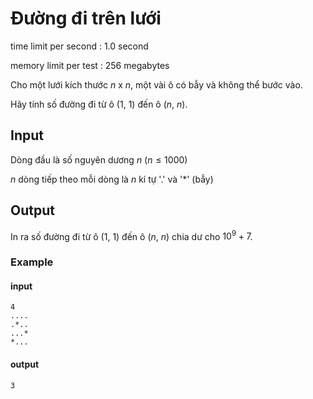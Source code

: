 # Đường đi trên lưới
time limit per second : 1.0 second

memory limit per test : 256 megabytes

Cho một lưới kích thước $n$ x $n$, một vài ô có bẫy và không thể bước vào.

Hãy tính số đường đi từ ô ($1$, $1$) đến ô ($n$, $n$).

## Input
Dòng đầu là số nguyên dương $n$ ($n \leq 1000$)

$n$ dòng tiếp theo mỗi dòng là $n$ kí tự '.' và '*' (bẫy)

## Output
In ra số đường đi từ ô ($1$, $1$) đến ô ($n$, $n$) chia dư cho $10^9 + 7$.

### Example
#### input
```
4
....
.*..
...*
*...
```

#### output
```
3
```
